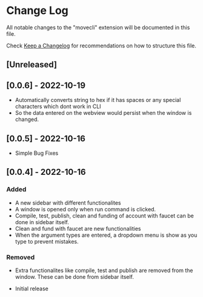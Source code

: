 # Change Log

All notable changes to the "movecli" extension will be documented in this file.

Check [Keep a Changelog](http://keepachangelog.com/) for recommendations on how to structure this file.

## [Unreleased]

## [0.0.6] - 2022-10-19

- Automatically converts string to hex if it has spaces or any special characters which dont work in CLI
- So the data entered on the webview would persist when the window is changed.

## [0.0.5] - 2022-10-16

- Simple Bug Fixes

## [0.0.4] - 2022-10-16

### Added 
- A new sidebar with different functionalites
- A window is opened only when run command is clicked.
- Compile, test, publish, clean and funding of account with faucet can be done in sidebar itself.
- Clean and fund with faucet are new functionalities
- When the argument types are entered, a dropdown menu is show as you type to prevent mistakes.

### Removed 
- Extra functionalites like compile, test and publish are removed from the window. These can be done from sidebar itself.

- Initial release